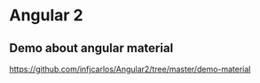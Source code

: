 # Angular 2
## Demo about angular material
https://github.com/infjcarlos/Angular2/tree/master/demo-material
